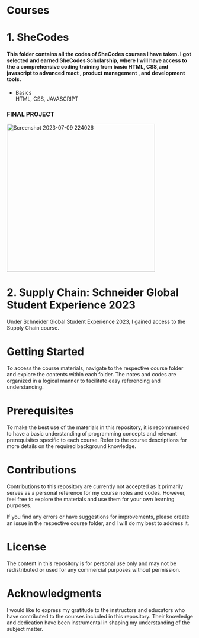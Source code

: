 # Courses
 # 1. SheCodes
 #### This folder contains all the codes of SheCodes courses I have taken. I got selected and earned SheCodes Scholarship, where I will have access to the a comprehensive  coding training from basic HTML, CSS,and javascript to advanced react , product management , and development tools.
 * Basics
<br/>HTML, CSS, JAVASCRIPT
### FINAL PROJECT
<img width="400" alt="Screenshot 2023-07-09 224026" src="https://github.com/sheefanaaz123/Courses/assets/97973932/4b5be499-02d3-4287-ad98-fd89c01c088d">



# 2. Supply Chain: Schneider Global Student Experience 2023
Under Schneider Global Student Experience 2023, I gained access to the Supply Chain course.

# Getting Started
To access the course materials, navigate to the respective course folder and explore the contents within each folder. The notes and codes are organized in a logical manner to facilitate easy referencing and understanding.

# Prerequisites
To make the best use of the materials in this repository, it is recommended to have a basic understanding of programming concepts and relevant prerequisites specific to each course. Refer to the course descriptions for more details on the required background knowledge.

# Contributions
Contributions to this repository are currently not accepted as it primarily serves as a personal reference for my course notes and codes. However, feel free to explore the materials and use them for your own learning purposes.

If you find any errors or have suggestions for improvements, please create an issue in the respective course folder, and I will do my best to address it.

# License
The content in this repository is for personal use only and may not be redistributed or used for any commercial purposes without permission.

# Acknowledgments
I would like to express my gratitude to the instructors and educators who have contributed to the courses included in this repository. Their knowledge and dedication have been instrumental in shaping my understanding of the subject matter.







